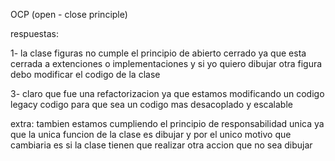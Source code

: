 OCP (open - close principle)

respuestas:

1- la clase figuras no cumple el principio de abierto cerrado ya que esta cerrada a extenciones o implementaciones y si yo quiero dibujar otra figura debo modificar el codigo de la clase

3- claro que fue una refactorizacion ya que estamos modificando un codigo legacy codigo para que sea un codigo mas desacoplado y escalable

extra:
tambien estamos cumpliendo el principio de responsabilidad unica ya que la unica funcion de la clase es dibujar y por el unico motivo que cambiaria es si la clase tienen que realizar otra accion que no sea dibujar